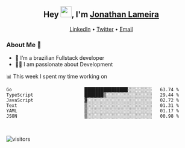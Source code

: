 <h2 align="center">Hey <img src="https://github.com/TheDudeThatCode/TheDudeThatCode/blob/master/Assets/Hi.gif" width="29">, I'm <a href="https://www.linkedin.com/in/jonathanlameira/">Jonathan Lameira</a></h2>
<p align="center">
  <a href="https://www.linkedin.com/in/jonathanlameira/">LinkedIn</a> •
  <a href="https://twitter.com/jlameira">Twitter</a> •
  <a href="mailto:jlameira@gmail.com">Email</a>
</p>

### About Me 🚀
- 🌱  I’m a brazilian Fullstack developer</br>
- 👨‍💻  I am passionate about Development</br>

<!-- ![Jonathan Lameira github stats](https://github-readme-stats.vercel.app/api?username=jlameirameli&show_icons=true&hide_border=true)&nbsp;&nbsp; -->

📊 This week I spent my time working on
<!--START_SECTION:waka-->

```text
Go                           ████████████████░░░░░░░░░   63.74 %
TypeScript                   ███████▒░░░░░░░░░░░░░░░░░   29.44 %
JavaScript                   ▓░░░░░░░░░░░░░░░░░░░░░░░░   02.72 %
Text                         ▒░░░░░░░░░░░░░░░░░░░░░░░░   01.31 %
YAML                         ▒░░░░░░░░░░░░░░░░░░░░░░░░   01.17 %
JSON                         ▒░░░░░░░░░░░░░░░░░░░░░░░░   00.98 %
```

<!--END_SECTION:waka-->

<br />

![visitors](https://visitor-badge.laobi.icu/badge?page_id=jlameira.jlameira)
